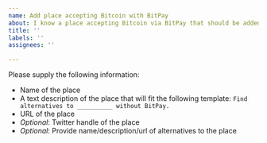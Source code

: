 ```yaml
---
name: Add place accepting Bitcoin with BitPay
about: I know a place accepting Bitcoin via BitPay that should be added to DeBitpay.directory!
title: ''
labels: ''
assignees: ''

---
```


Please supply the following information:

* Name of the place
* A text description of the place that will fit the following template: ```Find alternatives to __________ without BitPay.``` 
* URL of the place
* _Optional_: Twitter handle of the place
* _Optional_: Provide name/description/url of alternatives to the place
